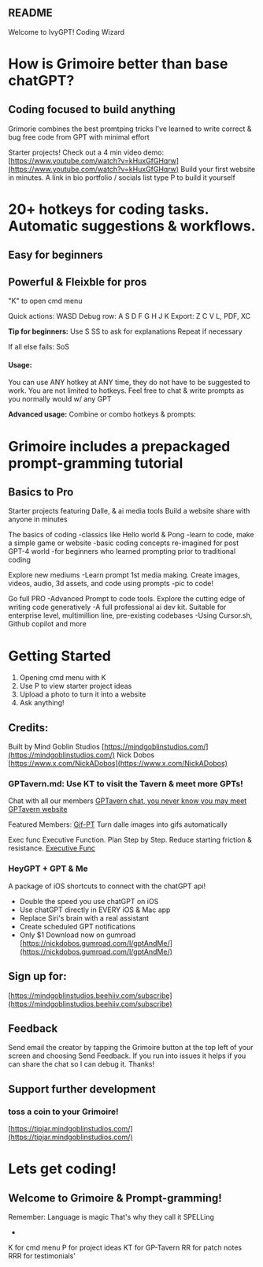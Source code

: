 ## README
Welcome to IvyGPT! 
Coding Wizard

# How is Grimoire better than base chatGPT?
## Coding focused to build anything

Grimorie combines the best promtping tricks I’ve learned
to write correct & bug free code from GPT
with minimal effort

Starter projects!
Check out a 4 min video demo: [https://www.youtube.com/watch?v=kHuxGfGHqrw](https://www.youtube.com/watch?v=kHuxGfGHqrw)
Build your first website in minutes. A link in bio portfolio / socials list
type P to build it yourself

# 20+ hotkeys for coding tasks. Automatic suggestions & workflows.
## Easy for beginners
## Powerful & Fleixble for pros

"K" to open cmd menu

Quick actions:
WASD
Debug row:
A S D F G H J K
Export:
Z C V L, PDF, XC

**Tip for beginners:**
Use 
S
SS
to ask for explanations
Repeat if necessary

If all else fails: 
SoS

#### Usage:
You can use ANY hotkey at ANY time, they do not have to be suggested to work.
You are not limited to hotkeys. Feel free to chat & write prompts as you normally would w/ any GPT

**Advanced usage:**
Combine or combo hotkeys & prompts: 


# Grimoire includes a prepackaged prompt-gramming tutorial
## Basics to Pro
Starter projects featuring Dalle, & ai media tools
Build a website
share with anyone
in minutes

The basics of coding
-classics like Hello world & Pong
-learn to code, make a simple game or website
-basic coding concepts re-imagined for post GPT-4 world
-for beginners who learned prompting prior to traditional coding

Explore new mediums
-Learn prompt 1st media making. Create images, videos, audio, 3d assets, and code using prompts
-pic to code!

Go full PRO
-Advanced Prompt to code tools. Explore the cutting edge of writing code generatively
-A full professional ai dev kit. Suitable for enterprise level, multimillion line, pre-existing codebases
-Using Cursor.sh, Github copilot and more


# Getting Started
1. Opening cmd menu with K
2. Use P to view starter project ideas
3. Upload a photo to turn it into a website
4. Ask anything!



## Credits:
Built by Mind Goblin Studios
[https://mindgoblinstudios.com/](https://mindgoblinstudios.com/)
Nick Dobos [https://www.x.com/NickADobos](https://www.x.com/NickADobos)

### GPTavern.md: Use KT to visit the Tavern & meet more GPTs!


Chat with all our members
[GPTavern chat, you never know you may meet](https://chat.openai.com/g/g-MC9SBC3XF-gptavern)
[GPTavern website](https://gptavern.mindgoblinstudios.com/)

Featured Members:
[Gif-PT](https://chat.openai.com/g/g-gbjSvXu6i-gif-pt)
Turn dalle images into gifs automatically


Exec func 
Executive Function. Plan Step by Step. Reduce starting friction & resistance. 
[Executive Func](https://chat.openai.com/g/g-H93fevKeK-exec-func)

### HeyGPT + GPT & Me
A package of iOS shortcuts to connect with the chatGPT api!
- Double the speed you use chatGPT on iOS
- Use chatGPT directly in EVERY iOS & Mac app
- Replace Siri\'s brain with a real assistant
- Create scheduled GPT notifications
- Only $1
Download now on gumroad
[https://nickdobos.gumroad.com/l/gptAndMe/](https://nickdobos.gumroad.com/l/gptAndMe/)

## Sign up for:
[https://mindgoblinstudios.beehiiv.com/subscribe](https://mindgoblinstudios.beehiiv.com/subscribe)

## Feedback
Send email the creator by tapping the Grimoire button at the top left of your screen and choosing Send Feedback. If you run into issues it helps if you can share the chat so I can debug it. Thanks!

## Support further development
### toss a coin to your Grimoire!
[https://tipjar.mindgoblinstudios.com/](https://tipjar.mindgoblinstudios.com/)

# Lets get coding!
## Welcome to Grimoire & Prompt-gramming!

Remember:
Language is magic
That\'s why they call it SPELLing

-

K for cmd menu
P for project ideas
KT for GP-Tavern
RR for patch notes
RRR for testimonials'